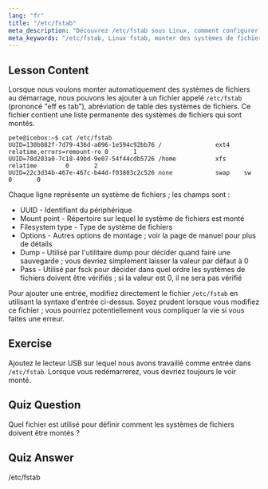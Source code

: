 ```yaml
---
lang: "fr"
title: "/etc/fstab"
meta_description: "Découvrez /etc/fstab sous Linux, comment configurer les montages de systèmes de fichiers au démarrage et gérer les entrées de périphériques. Comprenez fstab pour les débutants !"
meta_keywords: "/etc/fstab, Linux fstab, monter des systèmes de fichiers, démarrage Linux, tutoriel fstab, débutant, guide"
---
```


## Lesson Content

Lorsque nous voulons monter automatiquement des systèmes de fichiers au démarrage, nous pouvons les ajouter à un fichier appelé `/etc/fstab` (prononcé "eff es tab"), abréviation de table des systèmes de fichiers. Ce fichier contient une liste permanente des systèmes de fichiers qui sont montés.

```plaintext
pete@icebox:~$ cat /etc/fstab
UUID=130b882f-7d79-436d-a096-1e594c92bb76 /               ext4    relatime,errors=remount-ro 0       1
UUID=78d203a0-7c18-49bd-9e07-54f44cdb5726 /home           xfs     relatime        0       2
UUID=22c3d34b-467e-467c-b44d-f03803c2c526 none            swap    sw              0       0
```

Chaque ligne représente un système de fichiers ; les champs sont :

- UUID - Identifiant du périphérique
- Mount point - Répertoire sur lequel le système de fichiers est monté
- Filesystem type - Type de système de fichiers
- Options - Autres options de montage ; voir la page de manuel pour plus de détails
- Dump - Utilisé par l'utilitaire dump pour décider quand faire une sauvegarde ; vous devriez simplement laisser la valeur par défaut à 0
- Pass - Utilisé par fsck pour décider dans quel ordre les systèmes de fichiers doivent être vérifiés ; si la valeur est 0, il ne sera pas vérifié

Pour ajouter une entrée, modifiez directement le fichier `/etc/fstab` en utilisant la syntaxe d'entrée ci-dessus. Soyez prudent lorsque vous modifiez ce fichier ; vous pourriez potentiellement vous compliquer la vie si vous faites une erreur.

## Exercise

Ajoutez le lecteur USB sur lequel nous avons travaillé comme entrée dans `/etc/fstab`. Lorsque vous redémarrerez, vous devriez toujours le voir monté.

## Quiz Question

Quel fichier est utilisé pour définir comment les systèmes de fichiers doivent être montés ?

## Quiz Answer

/etc/fstab
